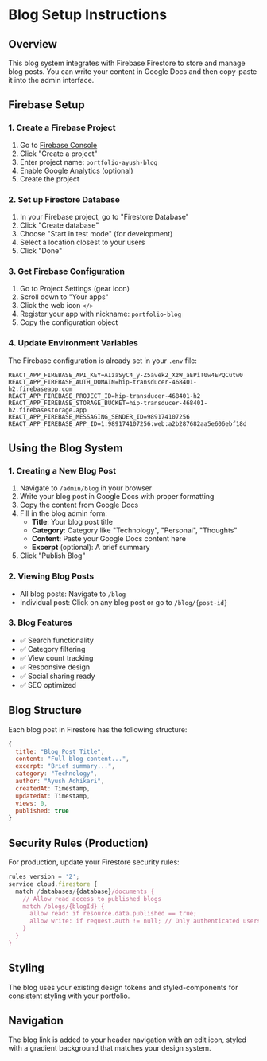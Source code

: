 # Blog Setup Instructions

## Overview

This blog system integrates with Firebase Firestore to store and manage blog posts. You can write your content in Google Docs and then copy-paste it into the admin interface.

## Firebase Setup

### 1. Create a Firebase Project

1. Go to [Firebase Console](https://console.firebase.google.com/)
2. Click "Create a project"
3. Enter project name: `portfolio-ayush-blog`
4. Enable Google Analytics (optional)
5. Create the project

### 2. Set up Firestore Database

1. In your Firebase project, go to "Firestore Database"
2. Click "Create database"
3. Choose "Start in test mode" (for development)
4. Select a location closest to your users
5. Click "Done"

### 3. Get Firebase Configuration

1. Go to Project Settings (gear icon)
2. Scroll down to "Your apps"
3. Click the web icon `</>`
4. Register your app with nickname: `portfolio-blog`
5. Copy the configuration object

### 4. Update Environment Variables

The Firebase configuration is already set in your `.env` file:

```
REACT_APP_FIREBASE_API_KEY=AIzaSyC4_y-Z5avek2_XzW_aEPiT0w4EPQCutw0
REACT_APP_FIREBASE_AUTH_DOMAIN=hip-transducer-468401-h2.firebaseapp.com
REACT_APP_FIREBASE_PROJECT_ID=hip-transducer-468401-h2
REACT_APP_FIREBASE_STORAGE_BUCKET=hip-transducer-468401-h2.firebasestorage.app
REACT_APP_FIREBASE_MESSAGING_SENDER_ID=989174107256
REACT_APP_FIREBASE_APP_ID=1:989174107256:web:a2b287682aa5e606ebf18d
```

## Using the Blog System

### 1. Creating a New Blog Post

1. Navigate to `/admin/blog` in your browser
2. Write your blog post in Google Docs with proper formatting
3. Copy the content from Google Docs
4. Fill in the blog admin form:
   - **Title**: Your blog post title
   - **Category**: Category like "Technology", "Personal", "Thoughts"
   - **Content**: Paste your Google Docs content here
   - **Excerpt** (optional): A brief summary
5. Click "Publish Blog"

### 2. Viewing Blog Posts

- All blog posts: Navigate to `/blog`
- Individual post: Click on any blog post or go to `/blog/{post-id}`

### 3. Blog Features

- ✅ Search functionality
- ✅ Category filtering
- ✅ View count tracking
- ✅ Responsive design
- ✅ Social sharing ready
- ✅ SEO optimized

## Blog Structure

Each blog post in Firestore has the following structure:

```javascript
{
  title: "Blog Post Title",
  content: "Full blog content...",
  excerpt: "Brief summary...",
  category: "Technology",
  author: "Ayush Adhikari",
  createdAt: Timestamp,
  updatedAt: Timestamp,
  views: 0,
  published: true
}
```

## Security Rules (Production)

For production, update your Firestore security rules:

```javascript
rules_version = '2';
service cloud.firestore {
  match /databases/{database}/documents {
    // Allow read access to published blogs
    match /blogs/{blogId} {
      allow read: if resource.data.published == true;
      allow write: if request.auth != null; // Only authenticated users can write
    }
  }
}
```

## Styling

The blog uses your existing design tokens and styled-components for consistent styling with your portfolio.

## Navigation

The blog link is added to your header navigation with an edit icon, styled with a gradient background that matches your design system.
